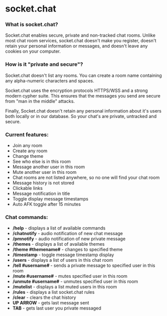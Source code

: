 # socket.chat 
<h3>What is socket.chat?</h3>

Socket.chat enables secure, private and non-tracked chat rooms. Unlike most chat room services, socket.chat doesn't make you register, doesn't retain your personal information or messages, and doesn't leave any cookies on your computer.

<h3>How is it "private and secure"?</h3>

Socket.chat doesn't list any rooms. You can create a room name containing any alpha-numeric characters and spaces.

Socket.chat uses the encryption protocols HTTPS/WSS and a strong modern cypher suite. This ensures that the messages you send are secure from "man in the middle" attacks.

Finally, Socket.chat doesn't retain any personal information about it's users both locally or in our database. So your chat's are private, untracked and secure.

<h3>Current features:</h3>
<ul>
  <li>Join any room</li>
  <li>Create any room</li>
  <li>Change theme</li>
  <li>See who else is in this room</li>
  <li>Message another user in this room</li>
  <li>Mute another user in this room</li>
  <li>Chat rooms are not listed anywhere, so no one will find your chat room</li>
  <li>Message history is not stored</li>
  <li>Clickable links</li>
  <li>Message notification in title</li>
  <li>Toggle display message timestamps</li>
  <li>Auto AFK toggle after 15 minutes</li>
</ul>

<h3>Chat commands:</h3>
<ul>
  <li><b>/help</b> - displays a list of available commands</li>
  <li><b>/chatnotify</b> - audio notification of new chat message</li>
  <li><b>/pmnotify</b> - audio notification of new private message</li>
  <li><b>/themes</b> - displays a list of available themes</li>
  <li><b>/theme #themename#</b> - changes to specified theme</li>
    <li><b>/timestamp</b> - toggle message timestamp display</li>
  <li><b>/users</b> - displays a list of users in this chat room</li>
  <li><b>/tell #username# <message></b> - sends a private message to specified user in this room</li>
  <li><b>/mute #username#</b> - mutes specified user in this room</li>
  <li><b>/unmute #username#</b> - unmutes specified user in this room</li>
  <li><b>/mutelist</b> - displays a list muted users in this room</li>
  <li><b>/rules</b> - displays a list socket.chat rules</li>
  <li><b>/clear</b> - clears the chat history</li>
  <li><b>UP ARROW</b> - gets last message sent</li>
  <li><b>TAB</b> - gets last user you private messaged</li>
</ul>
